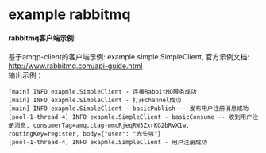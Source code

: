 # example rabbitmq
#### rabbitmq客户端示例:
基于amqp-client的客户端示例: example.simple.SimpleClient, 官方示例文档: http://www.rabbitmq.com/api-guide.html  
输出示例：
```
[main] INFO exapmle.SimpleClient - 连接RabbitMQ服务成功
[main] INFO exapmle.SimpleClient - 打开channel成功
[main] INFO exapmle.SimpleClient - basicPublish -- 发布用户注册消息成功
[pool-1-thread-4] INFO exapmle.SimpleClient - basicConsume -- 收到用户注册消息, consumerTag=amq.ctag-wmcRjeqRW3ZxrKG2bRvX1w, routingKey=register, body={"user": "光头强"}
[pool-1-thread-4] INFO exapmle.SimpleClient - 用户注册成功
```